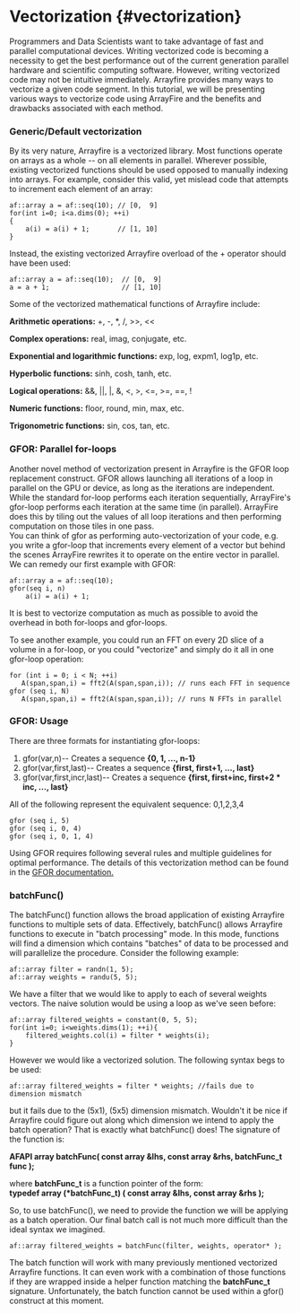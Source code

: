 Vectorization {#vectorization}
===================

Programmers and Data Scientists want to take advantage of fast and parallel computational devices. Writing vectorized code is becoming a necessity to get the best performance out of the current generation parallel hardware and scientific computing software. However, writing vectorized code may not be intuitive immediately. Arrayfire provides many ways to vectorize a given code segment. In this tutorial, we will be presenting various ways to vectorize code using ArrayFire and the benefits and drawbacks associated with each method.

### Generic/Default vectorization
By its very nature, Arrayfire is a vectorized library. Most functions operate on arrays as a whole -- on all elements in parallel. Wherever possible, existing vectorized functions should be used opposed to manually indexing into arrays. For example, consider this valid, yet mislead code that attempts to increment each element of an array:
~~~~~~~~~~~~~~~~~~~~~~~~~~~~~~~~~~~~~~~~~~~~~~~~~~~~~~~~~~~~~~~~~~~~~~~{.cpp}
af::array a = af::seq(10); // [0,  9]
for(int i=0; i<a.dims(0); ++i)
{
    a(i) = a(i) + 1;       // [1, 10]
}
~~~~~~~~~~~~~~~~~~~~~~~~~~~~~~~~~~~~~~~~~~~~~~~~~~~~~~~~~~~~~~~~~~~~~~~

Instead, the existing vectorized Arrayfire overload of the + operator should have been used:
~~~~~~~~~~~~~~~~~~~~~~~~~~~~~~~~~~~~~~~~~~~~~~~~~~~~~~~~~~~~~~~~~~~~~~~{.cpp}
af::array a = af::seq(10);  // [0,  9]
a = a + 1;                  // [1, 10]
~~~~~~~~~~~~~~~~~~~~~~~~~~~~~~~~~~~~~~~~~~~~~~~~~~~~~~~~~~~~~~~~~~~~~~~

Some of the vectorized mathematical functions of Arrayfire include:  

__Arithmetic operations:__
 	+, -, *, /, >>, <<

__Complex operations:__
 	real, imag, conjugate, etc. 
 	 
__Exponential and logarithmic functions:__
 	exp, log, expm1, log1p, etc. 
 
__Hyperbolic functions:__
 	sinh, cosh, tanh, etc. 
 
__Logical operations:__
 	&&, ||, |, &, <, >, <=, >=, ==, ! 
 
__Numeric functions:__
 	floor, round, min, max, etc. 
 
__Trigonometric functions:__
 	sin, cos, tan, etc. 
  
  
### GFOR: Parallel for-loops
Another novel method of vectorization present in Arrayfire is the GFOR loop replacement construct.
GFOR allows launching all iterations of a loop in parallel on the GPU or device, as long as the iterations are independent. While the standard for-loop performs each iteration sequentially, ArrayFire's gfor-loop performs each iteration at the same time (in parallel). ArrayFire does this by tiling out the values of all loop iterations and then performing computation on those tiles in one pass.  
You can think of gfor as performing auto-vectorization of your code, e.g. you write a gfor-loop that increments every element of a vector but behind the scenes ArrayFire rewrites it to operate on the entire vector in parallel.  
We can remedy our first example with GFOR:  
~~~~~~~~~~~~~~~~~~~~~~~~~~~~~~~~~~~~~~~~~~~~~~~~~~~~~~~~~~~~~~~~~~~~~~~{.cpp}
af::array a = af::seq(10);
gfor(seq i, n)
    a(i) = a(i) + 1;
~~~~~~~~~~~~~~~~~~~~~~~~~~~~~~~~~~~~~~~~~~~~~~~~~~~~~~~~~~~~~~~~~~~~~~~
It is best to vectorize computation as much as possible to avoid the overhead in both for-loops and gfor-loops.

To see another example, you could run an FFT on every 2D slice of a volume in a for-loop, or you could "vectorize" and simply do it all in one gfor-loop operation:
~~~~~~~~~~~~~~~~~~~~~~~~~~~~~~~~~~~~~~~~~~~~~~~~~~~~~~~~~~~~~~~~~~~~~~~{.cpp}
for (int i = 0; i < N; ++i)
   A(span,span,i) = fft2(A(span,span,i)); // runs each FFT in sequence
gfor (seq i, N)
   A(span,span,i) = fft2(A(span,span,i)); // runs N FFTs in parallel
~~~~~~~~~~~~~~~~~~~~~~~~~~~~~~~~~~~~~~~~~~~~~~~~~~~~~~~~~~~~~~~~~~~~~~~
### GFOR: Usage
There are three formats for instantiating gfor-loops:  

 1. gfor(var,n)-- Creates a sequence <B>{0, 1, ..., n-1}</B>
 2. gfor(var,first,last)-- Creates a sequence <B>{first, first+1, ..., last}</B>
 3. gfor(var,first,incr,last)-- Creates a sequence <B>{first, first+inc, first+2 * inc, ..., last}</B>


All of the following represent the equivalent sequence: 0,1,2,3,4
~~~~~~~~~~~~~~~~~~~~~~~~~~~~~~~~~~~~~~~~~~~~~~~~~~~~~~~~~~~~~~~~~~~~~~~{.cpp}
gfor (seq i, 5)
gfor (seq i, 0, 4)
gfor (seq i, 0, 1, 4)
~~~~~~~~~~~~~~~~~~~~~~~~~~~~~~~~~~~~~~~~~~~~~~~~~~~~~~~~~~~~~~~~~~~~~~~
Using GFOR requires following several rules and multiple guidelines for optimal performance. The details of this vectorization method can be found in the <a href="page_gfor.htm">GFOR documentation.</a>

### batchFunc()
The batchFunc() function allows the broad application of existing Arrayfire functions to multiple sets of data. Effectively, batchFunc() allows Arrayfire functions to execute in "batch processing" mode. In this mode, functions will find a dimension which contains "batches" of data to be processed and will parallelize the procedure. 
Consider the following example:
~~~~~~~~~~~~~~~~~~~~~~~~~~~~~~~~~~~~~~~~~~~~~~~~~~~~~~~~~~~~~~~~~~~~~~~{.cpp}
af::array filter = randn(1, 5);
af::array weights = randu(5, 5);
~~~~~~~~~~~~~~~~~~~~~~~~~~~~~~~~~~~~~~~~~~~~~~~~~~~~~~~~~~~~~~~~~~~~~~~
We have a filter that we would like to apply to each of several weights vectors.
The naive solution would be using a loop as we've seen before:
~~~~~~~~~~~~~~~~~~~~~~~~~~~~~~~~~~~~~~~~~~~~~~~~~~~~~~~~~~~~~~~~~~~~~~~{.cpp}
af::array filtered_weights = constant(0, 5, 5);
for(int i=0; i<weights.dims(1); ++i){
    filtered_weights.col(i) = filter * weights(i);
}
~~~~~~~~~~~~~~~~~~~~~~~~~~~~~~~~~~~~~~~~~~~~~~~~~~~~~~~~~~~~~~~~~~~~~~~
However we would like a vectorized solution. The following syntax begs to be used:
~~~~~~~~~~~~~~~~~~~~~~~~~~~~~~~~~~~~~~~~~~~~~~~~~~~~~~~~~~~~~~~~~~~~~~~{.cpp}
af::array filtered_weights = filter * weights; //fails due to dimension mismatch
~~~~~~~~~~~~~~~~~~~~~~~~~~~~~~~~~~~~~~~~~~~~~~~~~~~~~~~~~~~~~~~~~~~~~~~
but it fails due to the (5x1), (5x5) dimension mismatch. Wouldn't it be nice if Arrayfire could figure out along which dimension we intend to apply the batch operation? That is exactly what batchFunc() does!
The signature of the function is:  

__AFAPI array batchFunc( const array &lhs, const array &rhs, batchFunc_t func );__  

where __batchFunc_t__ is a function pointer of the form:  
__typedef array (*batchFunc_t) ( const array &lhs, const array &rhs );__  
  

So, to use batchFunc(), we need to provide the function we will be applying as a batch operation. Our final batch call is not much more difficult than the ideal syntax we imagined. 
~~~~~~~~~~~~~~~~~~~~~~~~~~~~~~~~~~~~~~~~~~~~~~~~~~~~~~~~~~~~~~~~~~~~~~~{.cpp}
af::array filtered_weights = batchFunc(filter, weights, operator* );
~~~~~~~~~~~~~~~~~~~~~~~~~~~~~~~~~~~~~~~~~~~~~~~~~~~~~~~~~~~~~~~~~~~~~~~

The batch function will work with many previously mentioned vectorized Arrayfire functions. It can even work with a combination of those functions if they are wrapped inside a helper function matching the __batchFunc_t__ signature. Unfortunately, the batch function cannot be used within a gfor() construct at this moment.

